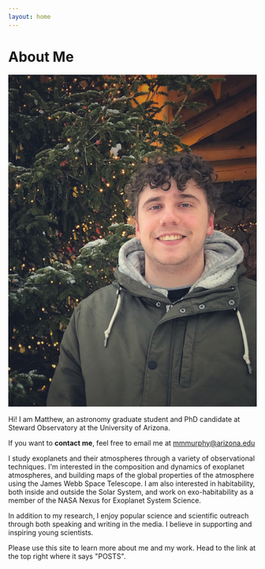 ```yaml
---
layout: home
---
```

# About Me

![](images/me_christmastree.jpeg)






Hi! I am Matthew, an astronomy graduate student and PhD candidate at Steward Observatory at the University of Arizona.

If you want to **contact me**, feel free to email me at mmmurphy@arizona.edu

I study exoplanets and their atmospheres through a variety of observational techniques. I'm interested in the composition and dynamics of exoplanet atmospheres, and building maps of the global properties of the atmosphere using the James Webb Space Telescope. I am also interested in habitability, both inside and outside the Solar System, and work on exo-habitability as a member of the NASA Nexus for Exoplanet System Science. 

In addition to my research, I enjoy popular science and scientific outreach through both speaking and writing in the media. I believe in supporting and inspiring young scientists.

Please use this site to learn more about me and my work. Head to the link at the top right where it says "POSTS".
